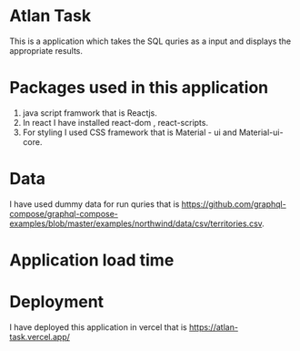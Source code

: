# Atlan Task
This is a application which takes the SQL quries as a input and displays the appropriate results.

# Packages used in this application
1. java script framwork that is Reactjs.
2. In react I have installed react-dom , react-scripts.
3. For styling I used CSS framework that is Material - ui and Material-ui-core.

# Data
I have used dummy data for run quries that is https://github.com/graphql-compose/graphql-compose-examples/blob/master/examples/northwind/data/csv/territories.csv.

# Application load time

# Deployment
I have deployed this application in vercel that is https://atlan-task.vercel.app/


